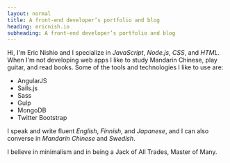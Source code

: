 ```yaml
---
layout: normal
title: A front-end developer’s portfolio and blog
heading: ericnish.io
subheading: A front-end developer’s portfolio and blog
---
```


Hi, I'm Eric Nishio and I specialize in *JavaScript*, *Node.js*, *CSS*, and
*HTML*. When I'm not developing web apps I like to study Mandarin Chinese,
play guitar, and read books. Some of the tools and technologies I like to use
are:

- AngularJS
- Sails.js
- Sass
- Gulp
- MongoDB
- Twitter Bootstrap

I speak and write fluent *English*, *Finnish*, and *Japanese*, and I can also
converse in *Mandarin Chinese* and *Swedish*.

I believe in minimalism and in being a Jack of All Trades, Master of Many.
